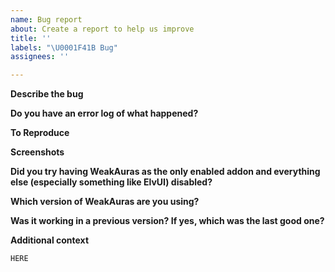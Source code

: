 ```yaml
---
name: Bug report
about: Create a report to help us improve
title: ''
labels: "\U0001F41B Bug"
assignees: ''

---
```


**Describe the bug**
<!-- What did you expect to happen and what happened instead? -->

**Do you have an error log of what happened?**
<!-- If you don't see any errors, make sure that error reporting is enabled (`/console scriptErrors 1`) or install https://www.curseforge.com/wow/addons/bugsack & https://www.curseforge.com/wow/addons/bug-grabber, yes both are needed. 
Note that if the error looks like `[string "--[[ Error in ' my awesome aura' ]` then the bug is in the aura that got mentioned, not in WeakAuras itself --> 

**To Reproduce**
<!-- Steps to reproduce the behavior:
1. Go to '...'
2. Click on '....'
3. Scroll down to '....'
4. See error
--> 

**Screenshots**
<!-- If applicable, add screenshots to help explain your problem. -->

**Did you try having WeakAuras as the only enabled addon and everything else (especially something like ElvUI) disabled?**
<!-- Testing with only WeakAuras enabled is crucial to ruling out conflicts with other addons. -->

**Which version of WeakAuras are you using?**
<!-- You can see the current version in the title bar of the options window, if the options do not open, check the Twitch app or the `## Version:` field in the WeakAuras.toc file -->

**Was it working in a previous version? If yes, which was the last good one?**
<!-- You can always find older versions of WeakAuras to test with at https://www.wowace.com/projects/weakauras-2/files -->

**Additional context**
<!-- If you do not know which aura is causing issues for you, please attach a ZIP archive of your WeakAuras SavedVariables file, it's the `WeakAuras.lua` file in `World of Warcraft\_retail_\WTF\Account\YOUR_ACCOUNT\SavedVariables\` -->

<!-- In case you do know which aura is problematic, please export the string and paste it below. -->

``` HERE ```
